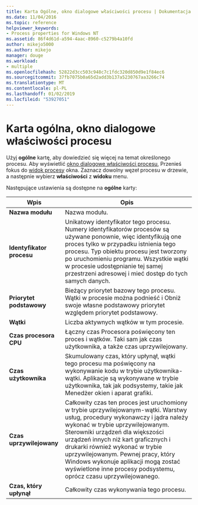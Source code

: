 ```yaml
---
title: Karta Ogólne, okno dialogowe właściwości procesu | Dokumentacja firmy Microsoft
ms.date: 11/04/2016
ms.topic: reference
helpviewer_keywords:
- Process properties for Windows NT
ms.assetid: 86f4d61d-a594-4aac-8960-c5279b4a10fd
author: mikejo5000
ms.author: mikejo
manager: douge
ms.workload:
- multiple
ms.openlocfilehash: 52822d3cc503c948c7c1fdc320d850d9e1f84ec6
ms.sourcegitcommit: 37fb7075b0a65d2add3b137a5230767aa3266c74
ms.translationtype: MT
ms.contentlocale: pl-PL
ms.lasthandoff: 01/02/2019
ms.locfileid: "53927051"
---
```

# <a name="general-tab-process-properties-dialog-box"></a>Karta ogólna, okno dialogowe właściwości procesu
Użyj **ogólne** kartę, aby dowiedzieć się więcej na temat określonego procesu. Aby wyświetlić [okno dialogowe właściwości procesu](../debugger/process-properties-dialog-box.md), Przenieś fokus do [widok procesy](../debugger/processes-view.md) okna. Zaznacz dowolny węzeł procesu w drzewie, a następnie wybierz **właściwości** z **widoku** menu.  
  
 Następujące ustawienia są dostępne na **ogólne** karty:  
  
|Wpis|Opis|  
|-----------|-----------------|  
|**Nazwa modułu**|Nazwa modułu.|  
|**Identyfikator procesu**|Unikatowy identyfikator tego procesu. Numery identyfikatorów procesów są używane ponownie, więc identyfikują one proces tylko w przypadku istnienia tego procesu. Typ obiektu procesu jest tworzony po uruchomieniu programu. Wszystkie wątki w procesie udostępnianie tej samej przestrzeni adresowej i mieć dostęp do tych samych danych.|  
|**Priorytet podstawowy**|Bieżący priorytet bazowy tego procesu. Wątki w procesie można podnieść i Obniż swoje własne podstawowy priorytet względem priorytet podstawowy.|  
|**Wątki**|Liczba aktywnych wątków w tym procesie.|  
|**Czas procesora CPU**|Łączny czas Procesora poświęcony ten proces i wątków. Taki sam jak czas użytkownika, a także czas uprzywilejowany.|  
|**Czas użytkownika**|Skumulowany czas, który upłynął, wątki tego procesu ma poświęcony na wykonywanie kodu w trybie użytkownika-wątki. Aplikacje są wykonywane w trybie użytkownika, tak jak podsystemy, takie jak Menedżer okien i aparat grafiki.|  
|**Czas uprzywilejowany**|Całkowity czas ten proces jest uruchomiony w trybie uprzywilejowanym-wątki. Warstwy usług, procedury wykonawczy i jądra należy wykonać w trybie uprzywilejowanym. Sterowniki urządzeń dla większości urządzeń innych niż kart graficznych i drukarki również wykonać w trybie uprzywilejowanym. Pewnej pracy, który Windows wykonuje aplikacji mogą zostać wyświetlone inne procesy podsystemu, oprócz czasu uprzywilejowanego.|  
|**Czas, który upłynął**|Całkowity czas wykonywania tego procesu.|